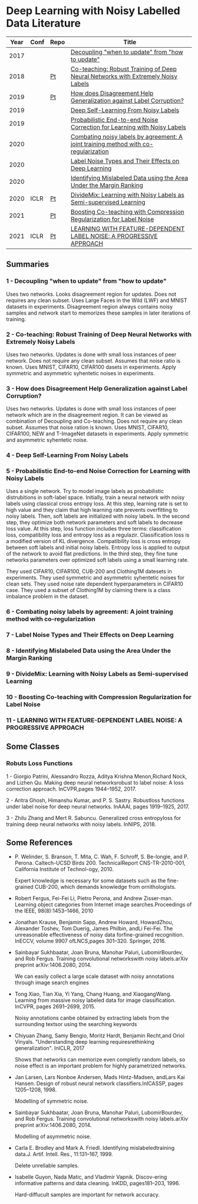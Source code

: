 # Deep Learning with Noisy Labelled Data Literature

|Year|Conf|Repo|Title|
|----|----|----|-----|
|2017|||[Decoupling "when to update" from "how to update"](https://arxiv.org/abs/1706.02613)|
|2018||[Pt](https://github.com/bhanML/Co-teaching)|[Co-teaching: Robust Training of Deep Neural Networks with Extremely Noisy Labels](https://arxiv.org/abs/1804.06872)|
|2019||[Pt](https://github.com/xingruiyu/coteaching_plus)|[How does Disagreement Help Generalization against Label Corruption?](https://arxiv.org/abs/1901.04215)|
|2019|||[Deep Self-Learning From Noisy Labels](https://arxiv.org/abs/1908.02160)|
|2019|||[Probabilistic End-to-end Noise Correction for Learning with Noisy Labels](https://arxiv.org/abs/1903.07788)|
|2020|||[Combating noisy labels by agreement: A joint training method with co-regularization](https://arxiv.org/abs/2003.02752)|
|2020|||[Label Noise Types and Their Effects on Deep Learning](https://arxiv.org/abs/2003.10471)|
|2020|||[Identifying Mislabeled Data using the Area Under the Margin Ranking](https://arxiv.org/abs/2001.10528)|
|2020|ICLR|[Pt](https://github.com/LiJunnan1992/DivideMix)|[DivideMix: Learning with Noisy Labels as Semi-supervised Learning](https://arxiv.org/abs/2002.07394)|
|2021||[Pt](https://github.com/yingyichen-cyy/Nested-Co-teaching)|[Boosting Co-teaching with Compression Regularization for Label Noise](https://arxiv.org/abs/2104.13766)|
|2021|ICLR|[Pt](https://github.com/pxiangwu/PLC)|[LEARNING WITH FEATURE-DEPENDENT LABEL NOISE: A PROGRESSIVE APPROACH](https://arxiv.org/abs/2103.07756)|


## Summaries

### 1 - Decoupling "when to update" from "how to update"
Uses two networks. Looks disagreement region for updates. Does not requires any clean subset. Uses Large Faces in the Wild (LWF) and MNIST datasets in experiments.
Disagreement region always contains noisy samples and network start to memorizes these samples in later iterations of training.

### 2 - Co-teaching: Robust Training of Deep Neural Networks with Extremely Noisy Labels
Uses two networks. Updates is done with small loss instances of peer network. Does not require any clean subset. Assumes that noise ratio is known. Uses MNIST, CIFAR10, CIFAR100 dasets in experiments. Apply symmetric and asymmetric syhentetic noises in experiments.

### 3 - How does Disagreement Help Generalization against Label Corruption?
Uses two networks. Updates is done with small loss instances of peer network which are in the disagreement region. It can be viewed as combination of Decoupling and Co-teaching. Does not require any clean subset. Assumes that noise ration is known. Uses MNIST, CIFAR10, CIFAR100, NEW and T-ImageNet datasets in experiments. Apply symmetric and asymmetric syhentetic noise.

### 4 - Deep Self-Learning From Noisy Labels

### 5 - Probabilistic End-to-end Noise Correction for Learning with Noisy Labels
Uses a single network. Try to model image labels as probabilistic distrubitions in soft-label space. Initially, train a neural network with noisy labels using classical cross entropy loss. At this step, learning rate is set to high value and they claim that high learning rate prevents overfitting to noisy labels. Then, soft labels are initialized with noisy labels. In the second step, they optimize both network parameters and soft labels to decrease loss value. At this step, loss function includes three terms: classification loss, compatibility loss and entropy loss as a regulazir. Classification loss is a modified version of KL divergence. Compatibility loss is cross entropy between soft labels and initial noisy labels. Entropy loss is applied to output of the network to avoid flat predictions. In the third step, they fine tune networks parameters over optimized soft labels using a small learning rate.

They used CIFAR10, CIFAR100, CUB-200 and Clothing1M datesets in experiments. They used symmetric and asymmetric syhentetic noises for clean sets. They used noise rate dependent hyperparameters in CIFAR10 case. They used a subset of Clothing1M by claiming there is a class imbalance problem in the dataset.

### 6 - Combating noisy labels by agreement: A joint training method with co-regularization

### 7 - Label Noise Types and Their Effects on Deep Learning

### 8 - Identifying Mislabeled Data using the Area Under the Margin Ranking

### 9 - DivideMix: Learning with Noisy Labels as Semi-supervised Learning

### 10 - Boosting Co-teaching with Compression Regularization for Label Noise

### 11 - LEARNING WITH FEATURE-DEPENDENT LABEL NOISE: A PROGRESSIVE APPROACH


## Some Classes

### Robuts Loss Functions

1 - Giorgio Patrini, Alessandro Rozza, Aditya Krishna Menon,Richard Nock, and Lizhen Qu. Making deep neural networksrobust to label noise: A loss correction approach. InCVPR,pages 1944–1952, 2017.

2 - Aritra Ghosh, Himanshu Kumar, and P. S. Sastry.  Robustloss functions under label noise for deep neural networks. InAAAI, pages 1919–1925, 2017.

3 - Zhilu Zhang and Mert R. Sabuncu. Generalized cross entropyloss for training deep neural networks with noisy labels.  InNIPS, 2018.


## Some References

- P. Welinder, S. Branson, T. Mita, C. Wah, F. Schroff, S. Be-longie, and P. Perona. Caltech-UCSD Birds 200. TechnicalReport CNS-TR-2010-001, California Institute of Technol-ogy, 2010.

    Expert knowledge is necessary for some datasets such as the fine-grained CUB-200, which demands knowledge from ornithologists.


- Robert Fergus, Fei-Fei Li, Pietro Perona, and Andrew Zisser-man. Learning object categories from Internet image searches.Proceedings of the IEEE, 98(8):1453–1466, 2010
- Jonathan Krause, Benjamin Sapp, Andrew Howard, HowardZhou, Alexander Toshev, Tom Duerig, James Philbin, andLi Fei-Fei. The unreasonable effectiveness of noisy data forfine-grained recognition.  InECCV, volume 9907 ofLNCS,pages 301–320. Springer, 2016.
- Sainbayar Sukhbaatar, Joan Bruna, Manohar Paluri, LubomirBourdev, and Rob Fergus. Training convolutional networkswith noisy labels.arXiv preprint arXiv:1406.2080, 2014.
    
    We can easily collect a large scale dataset with noisy annotations through image search engines


- Tong Xiao, Tian Xia, Yi Yang, Chang Huang, and XiaogangWang. Learning from massive noisy labeled data for image classification. InCVPR, pages 2691–2699, 2015.
    
    Noisy annotations canbe obtained by extracting labels from the surrounding textsor using the searching keywords


- Chiyuan Zhang, Samy Bengio, Moritz Hardt, Benjamin Recht,and Oriol Vinyals. "Understanding deep learning requiresrethinking generalization". InICLR, 2017
    
    Shows that networks can memorize even completly random labels, so noise effect is an important problem for highly parametrized networks.


- Jan Larsen, Lars Nonboe Andersen, Mads Hintz-Madsen, andLars Kai Hansen. Design of robust neural network classifiers.InICASSP, pages 1205–1208, 1998.

    Modelling of symmetric noise.


- Sainbayar Sukhbaatar, Joan Bruna, Manohar Paluri, LubomirBourdev, and Rob Fergus. Training convolutional networkswith noisy labels.arXiv preprint arXiv:1406.2080, 2014.

    Modelling of asymmetric noise.

- Carla E. Brodley and Mark A. Friedl. Identifying mislabeledtraining data.J. Artif. Intell. Res., 11:131–167, 1999.

    Delete unreliable samples.

- Isabelle Guyon, Nada Matic, and Vladimir Vapnik. Discov-ering informative patterns and data cleaning. InKDD, pages181–203, 1996.

    Hard-diffucult samples are important for network accuracy.

